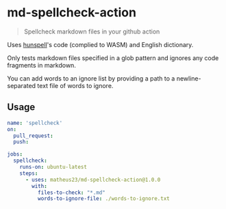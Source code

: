 # md-spellcheck-action

> Spellcheck markdown files in your github action

Uses [hunspell](http://hunspell.github.io/)'s code (complied to WASM) and English dictionary.

Only tests markdown files specified in a glob pattern and ignores any code fragments in markdown.

You can add words to an ignore list by providing a path to a newline-separated text file of words to ignore.

## Usage

```yml
name: 'spellcheck'
on:
  pull_request:
  push:

jobs:
  spellcheck:
    runs-on: ubuntu-latest
    steps:
      - uses: matheus23/md-spellcheck-action@1.0.0
        with:
          files-to-check: "*.md"
          words-to-ignore-file: ./words-to-ignore.txt
```
